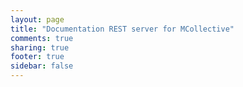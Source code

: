 ```yaml
---
layout: page
title: "Documentation REST server for MCollective"
comments: true
sharing: true
footer: true
sidebar: false 
---
```


